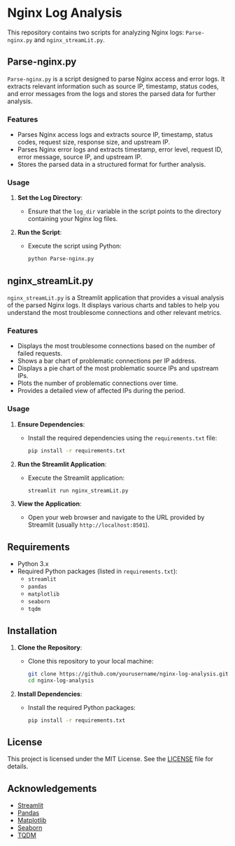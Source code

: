 # Nginx Log Analysis

This repository contains two scripts for analyzing Nginx logs: `Parse-nginx.py` and `nginx_streamLit.py`.

## Parse-nginx.py

`Parse-nginx.py` is a script designed to parse Nginx access and error logs. It extracts relevant information such as source IP, timestamp, status codes, and error messages from the logs and stores the parsed data for further analysis.

### Features

- Parses Nginx access logs and extracts source IP, timestamp, status codes, request size, response size, and upstream IP.
- Parses Nginx error logs and extracts timestamp, error level, request ID, error message, source IP, and upstream IP.
- Stores the parsed data in a structured format for further analysis.

### Usage

1. **Set the Log Directory**:
   - Ensure that the `log_dir` variable in the script points to the directory containing your Nginx log files.

2. **Run the Script**:
   - Execute the script using Python:
     ```sh
     python Parse-nginx.py
     ```

## nginx_streamLit.py

`nginx_streamLit.py` is a Streamlit application that provides a visual analysis of the parsed Nginx logs. It displays various charts and tables to help you understand the most troublesome connections and other relevant metrics.

### Features

- Displays the most troublesome connections based on the number of failed requests.
- Shows a bar chart of problematic connections per IP address.
- Displays a pie chart of the most problematic source IPs and upstream IPs.
- Plots the number of problematic connections over time.
- Provides a detailed view of affected IPs during the period.

### Usage

1. **Ensure Dependencies**:
   - Install the required dependencies using the `requirements.txt` file:
     ```sh
     pip install -r requirements.txt
     ```

2. **Run the Streamlit Application**:
   - Execute the Streamlit application:
     ```sh
     streamlit run nginx_streamLit.py
     ```

3. **View the Application**:
   - Open your web browser and navigate to the URL provided by Streamlit (usually `http://localhost:8501`).

## Requirements

- Python 3.x
- Required Python packages (listed in `requirements.txt`):
  - `streamlit`
  - `pandas`
  - `matplotlib`
  - `seaborn`
  - `tqdm`

## Installation

1. **Clone the Repository**:
   - Clone this repository to your local machine:
     ```sh
     git clone https://github.com/yourusername/nginx-log-analysis.git
     cd nginx-log-analysis
     ```

2. **Install Dependencies**:
   - Install the required Python packages:
     ```sh
     pip install -r requirements.txt
     ```

## License

This project is licensed under the MIT License. See the [LICENSE](LICENSE) file for details.

## Acknowledgements

- [Streamlit](https://streamlit.io/)
- [Pandas](https://pandas.pydata.org/)
- [Matplotlib](https://matplotlib.org/)
- [Seaborn](https://seaborn.pydata.org/)
- [TQDM](https://tqdm.github.io/)
